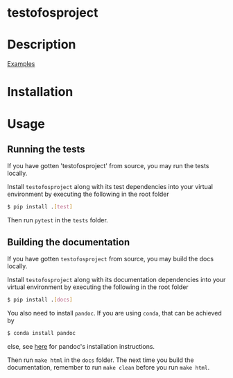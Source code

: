# testofosproject

# Description
[Examples](https://nqcp.github.io/testofosproject/example_notebooks/index.html)
# Installation

# Usage

## Running the tests

If you have gotten 'testofosproject' from source, you may run the tests locally.

Install `testofosproject` along with its test dependencies into your virtual environment by executing the following in the root folder

```bash
$ pip install .[test]
```

Then run `pytest` in the `tests` folder.

## Building the documentation

If you have gotten `testofosproject` from source, you may build the docs locally.

Install `testofosproject` along with its documentation dependencies into your virtual environment by executing the following in the root folder

```bash
$ pip install .[docs]
```

You also need to install `pandoc`. If you are using `conda`, that can be achieved by

```bash
$ conda install pandoc
```
else, see [here](https://pandoc.org/installing.html) for pandoc's installation instructions.

Then run `make html` in the `docs` folder. The next time you build the documentation, remember to run `make clean` before you run `make html`.
